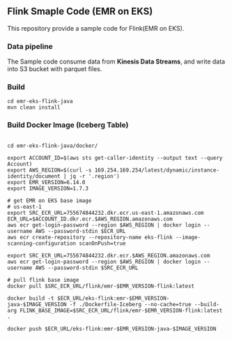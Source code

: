 ## Flink Smaple Code (EMR on EKS)

This repository provide a sample code for Flink(EMR on EKS).

### Data pipeline

The Sample code consume data from **Kinesis Data Streams**, and write data into S3 bucket with parquet files.

### Build

```shell
cd emr-eks-flink-java
mvn clean install
```


### Build Docker Image (Iceberg Table)


```shell

cd emr-eks-flink-java/docker/

export ACCOUNT_ID=$(aws sts get-caller-identity --output text --query Account)
export AWS_REGION=$(curl -s 169.254.169.254/latest/dynamic/instance-identity/document | jq -r '.region')
export EMR_VERSION=6.14.0
export IMAGE_VERSION=1.7.3

# get EMR on EKS base image
# us-east-1
export SRC_ECR_URL=755674844232.dkr.ecr.us-east-1.amazonaws.com
ECR_URL=$ACCOUNT_ID.dkr.ecr.$AWS_REGION.amazonaws.com
aws ecr get-login-password --region $AWS_REGION | docker login --username AWS --password-stdin $ECR_URL
aws ecr create-repository --repository-name eks-flink --image-scanning-configuration scanOnPush=true

export SRC_ECR_URL=755674844232.dkr.ecr.$AWS_REGION.amazonaws.com
aws ecr get-login-password --region $AWS_REGION | docker login --username AWS --password-stdin $SRC_ECR_URL

# pull flink base image
docker pull $SRC_ECR_URL/flink/emr-$EMR_VERSION-flink:latest

docker build -t $ECR_URL/eks-flink:emr-$EMR_VERSION-java-$IMAGE_VERSION -f ./Dockerfile-Iceberg --no-cache=true --build-arg FLINK_BASE_IMAGE=$SRC_ECR_URL/flink/emr-$EMR_VERSION-flink:latest .

docker push $ECR_URL/eks-flink:emr-$EMR_VERSION-java-$IMAGE_VERSION
```
